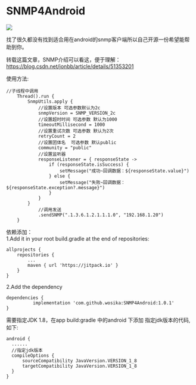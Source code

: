 # SNMP4Android

[![](https://jitpack.io/v/wosika/SNMP4Android.svg)](https://jitpack.io/#wosika/SNMP4Android)

找了很久都没有找到适合用在android的snmp客户端所以自己开源一份希望能帮助到你。<br/>

转载这篇文章，SNMP介绍可以看这，便于理解：https://blog.csdn.net/jonbb/article/details/51353201

使用方法:<br/>

    //子线程中调用
        Thread().run {
            SnmpUtils.apply {
                //设置版本 可选参数默认为2c
                snmpVersion = SNMP_VERSION_2c
                //设置超时时间 可选参数 默认为1000
                timeoutMillisecond = 1000
                //设置重试次数 可选参数 默认为2次
                retryCount = 2
                //设置团体名  可选参数 默认public
                community = "public"
                //设置监听器
                responseListener = { responseState ->
                    if (responseState.isSuccess) {
                        setMessage("成功~回调数据：${responseState.value}")
                    } else {
                        setMessage("失败~回调数据：${responseState.exception?.message}")
                    }
                }
            }
                //调用发送
                .sendSNMP(".1.3.6.1.2.1.1.1.0", "192.168.1.20")
        }


依赖添加：<br/>
  1.Add it in your root build.gradle at the end of repositories:

	allprojects {
		repositories {
			...
			maven { url 'https://jitpack.io' }
		}
	}
  
  2.Add the dependency
  
    dependencies {
	          implementation 'com.github.wosika:SNMP4Android:1.0.1'
    }
	  
 需要指定JDK 1.8，在app build:gradle 中的android 下添加 指定jdk版本的代码,如下:
 
	android {
  	  ......
  	  //指定jdk版本
  	  compileOptions {
  	      sourceCompatibility JavaVersion.VERSION_1_8
   	      targetCompatibility JavaVersion.VERSION_1_8
  	  }
	}	
    
